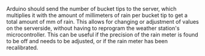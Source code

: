 Arduino should send the number of bucket tips to the server, which multiplies it with the amount of millimeters of rain per bucket tip to get a total amount of mm of rain. This allows for changing or adjustment of values on the serverside, without having to reprogram the weather station's microcontroller. This can be useful if the precision of the rain meter is found to be off and needs to be adjusted, or if the rain meter has been recalibrated.
